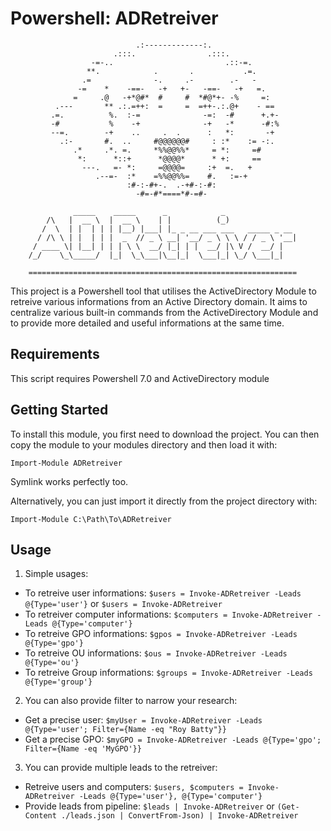 # Powershell: ADRetreiver


```
                            .:-------------:.
                       .:::.                .:::.
                  -=-..                         .::-=.
                 **.            .       .           .=.
                .=              -.     .-        .-   -
               -=    *    -==-   -+   +-   -==-   -+   =.
              =     .@   -+*@#*  #     #  *#@*+- -%     =:
          .---       ** .:.=++:  =     =  =++-.:.@+    - ==
         .=.          %.  :-=              -=:  -#      +.+-
         -#           %    -+              -+   -*      -#:%
         --=.        -+    ..     .  .      :   *:       -+
           .:-       #.  ..     #@@@@@@#     : :*    := -:.
              .*     .*. =.     *%%@@%%*     = *:     =#
               *:      *::+      *@@@@*      * +:     ==
                ---.   =- *:     =@@@@=     :+  =.   +
                   .--=-  :*    =%%@@%%=    #.   :=-+
                          :#-:-#+-.  .-+#-:-#:
                            -#=-#*====*#-=#-

              _____    _____      _            _
        /\   |  __ \  |  __ \    | |          (_)
       /  \  | |  | | | |__) |___| |_ _ __ ___ ___   _____ _ __
      / /\ \ | |  | | |  _  // _ \ __| '__/ _ \ \ \ / / _ \ '__|
     / ____ \| |__| | | | \ \  __/ |_| | |  __/ |\ V /  __/ |
    /_/    \_\_____/  |_|  \_\___|\__|_|  \___|_| \_/ \___|_|

    ============================================================
```

This project is a Powershell tool that utilises the ActiveDirectory Module to retreive various informations from an Active Directory domain. It aims to centralize various built-in commands from the ActiveDirectory Module and to provide more detailed and useful informations at the same time.

## Requirements

This script requires Powershell 7.0 and ActiveDirectory module

## Getting Started

To install this module, you first need to download the project. You can then copy the module to your modules directory and then load it with:

`Import-Module ADRetreiver`

Symlink works perfectly too.

Alternatively, you can just import it directly from the project directory with:

`Import-Module C:\Path\To\ADRetreiver`

## Usage

1. Simple usages:
  - To retreive user informations: `$users = Invoke-ADRetreiver -Leads @{Type='user'}` or `$users = Invoke-ADRetreiver`
  - To retreiver computer informations: `$computers = Invoke-ADRetreiver -Leads @{Type='computer'}`
  - To retreive GPO informations: `$gpos = Invoke-ADRetreiver -Leads @{Type='gpo'}`
  - To retreive OU informations: `$ous = Invoke-ADRetreiver -Leads @{Type='ou'}`
  - To retreive Group informations: `$groups = Invoke-ADRetreiver -Leads @{Type='group'}`
2. You can also provide filter to narrow your research:
  - Get a precise user: `$myUser = Invoke-ADRetreiver -Leads @{Type='user'; Filter={Name -eq "Roy Batty"}} `
  - Get a precise GPO: `$myGPO = Invoke-ADRetreiver -Leads @{Type='gpo'; Filter={Name -eq 'MyGPO'}}`
3. You can provide multiple leads to the retreiver:
  - Retreive users and computers: `$users, $computers = Invoke-ADRetreiver -Leads @{Type='user'}, @{Type='computer'}`
  - Provide leads from pipeline: `$leads | Invoke-ADRetreiver` or `(Get-Content ./leads.json | ConvertFrom-Json) | Invoke-ADRetreiver`